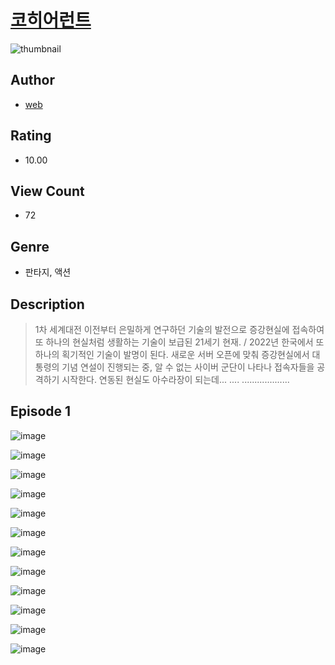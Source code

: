 # [코히어런트](https://comic.naver.com/challenge/list?titleId=810980)
![thumbnail](https://image-comic.pstatic.net/user_contents_data/challenge_comic/2023/05/25/367034/upload_4123105048042944357_480x623.jpeg)

## Author
- [web](https://comic.naver.com/artistTitle?id=367034)

## Rating
- 10.00

## View Count
- 72

## Genre
- 판타지, 액션

## Description
> 1차 세계대전 이전부터 은밀하게 연구하던 기술의 발전으로 증강현실에 접속하여 또 하나의 현실처럼 생활하는 기술이 보급된 21세기 현재. / 2022년 한국에서 또 하나의 획기적인 기술이 발명이 된다. 새로운 서버 오픈에 맞춰 증강현실에서 대통령의 기념 연설이 진행되는 중, 알 수 없는 사이버 군단이 나타나 접속자들을 공격하기 시작한다. 연동된 현실도 아수라장이 되는데... .... ...................


## Episode 1
![image](https://image-comic.pstatic.net/user_contents_data/challenge_comic/2023/05/25/367034/upload_7364286137254361393.jpeg)

![image](https://image-comic.pstatic.net/user_contents_data/challenge_comic/2023/05/25/367034/upload_7365463704826504757.jpeg)

![image](https://image-comic.pstatic.net/user_contents_data/challenge_comic/2023/05/25/367034/upload_3630295136991785264.jpeg)

![image](https://image-comic.pstatic.net/user_contents_data/challenge_comic/2023/05/25/367034/upload_4062635413312136496.jpeg)

![image](https://image-comic.pstatic.net/user_contents_data/challenge_comic/2023/05/25/367034/upload_7017561934986884193.jpeg)

![image](https://image-comic.pstatic.net/user_contents_data/challenge_comic/2023/05/25/367034/upload_7090184471927207782.jpeg)

![image](https://image-comic.pstatic.net/user_contents_data/challenge_comic/2023/05/25/367034/upload_7220226100098576949.jpeg)

![image](https://image-comic.pstatic.net/user_contents_data/challenge_comic/2023/05/25/367034/upload_3702859635082475569.jpeg)

![image](https://image-comic.pstatic.net/user_contents_data/challenge_comic/2023/05/25/367034/upload_7076623079071441207.jpeg)

![image](https://image-comic.pstatic.net/user_contents_data/challenge_comic/2023/05/25/367034/upload_3761403325013308212.jpeg)

![image](https://image-comic.pstatic.net/user_contents_data/challenge_comic/2023/05/25/367034/upload_3990578739165868130.jpeg)

![image](https://image-comic.pstatic.net/user_contents_data/challenge_comic/2023/05/25/367034/upload_7148678684556288569.jpeg)
